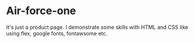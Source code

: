 # Air-force-one
It's just a product page. I demonstrate some skills with HTML and CSS like using flex, google fonts, fontawsome etc.
